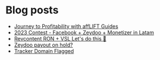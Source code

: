# Blog posts
<!-- BLOG-POST-LIST:START -->
- [Journey to Profitability with affLIFT Guides](https://afflift.com/f/threads/journey-to-profitability-with-afflift-guides.10148/)
- [2023 Contest - Facebook + Zeydoo + Monetizer in Latam](https://afflift.com/f/threads/2023-contest-facebook-zeydoo-monetizer-in-latam.10256/)
- [Revcontent RON + VSL Let&#39;s do this 🚀](https://afflift.com/f/threads/revcontent-ron-vsl-lets-do-this-%F0%9F%9A%80.9662/)
- [Zeydoo payout on hold?](https://afflift.com/f/threads/zeydoo-payout-on-hold.10284/)
- [Tracker Domain Flagged](https://afflift.com/f/threads/tracker-domain-flagged.10287/)
<!-- BLOG-POST-LIST:END -->
